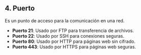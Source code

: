 ## 4. Puerto

Es un punto de acceso para la comunicación en una red.
- **Puerto 21**: Usado por FTP para transferencia de archivos.
- **Puerto 22**: Usado por SSH para conexiones seguras.
- **Puerto 80**: Usado por HTTP para páginas web sin cifrado.
- **Puerto 443**: Usado por HTTPS para páginas web seguras.
